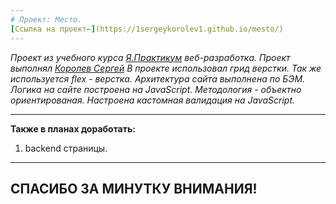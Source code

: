 ```yaml
---
# Проект: Место.
[Ссылка на проект←](https://1sergeykorolev1.github.io/mesto/) 
---
```


_Проект из учебного курса [Я.Практикум](https://practicum.yandex.ru/) веб-разработка._
_Проект выполнял [Королев Сергей](https://vk.com/id46453265)_
_В проекте использовал грид верстки. Так же используется flex - верстка. Архитектура сайта выполнена по БЭМ._
_Логика на сайте построена на JavaScript._
_Методология - объектно ориентированая._
_Настроена кастомная валидация на JavaScript._

---

**Также в планах доработать:**

1. backend страницы.

---

## СПАСИБО ЗА МИНУТКУ ВНИМАНИЯ!
